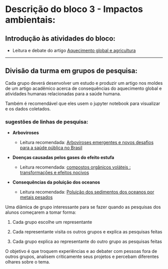 # Descrição do bloco 3 - Impactos ambientais:

## Introdução às atividades do bloco:

* Leitura e debate do artigo [Aquecimento global e agricultura](http://www.cnpt.embrapa.br/biblio/p_do10_1.htm)

---

## Divisão da turma em grupos de pesquisa:

Cada grupo deverá desenvolver um estudo e produzir um artigo nos moldes de um artigo acadêmico acerca de consequências do aquecimento global e atividades humanas relacionadas para a saúde humana.

Também é recomendável que eles usem o jupyter notebook para visualizar e os dados coletados.

### sugestões de linhas de pesquisa:
* **Arboviroses**
    - Leitura recomendada: [Arboviroses emergentes e novos desafios para a saúde pública no Brasil](http://www.scielosp.org/pdf/rsp/v50/pt_0034-8910-rsp-S1518-87872016050006791.pdf)

* **Doenças causadas pelos gases do efeito estufa**
    - Leitura recomendada: [compostos orgânicos voláteis : transformações e efeitos nocivos](http://revista.oswaldocruz.br/Content/pdf/Jos%C3%A9%20Villa%20Junior.pdf)

* **Consequências da poluição dos oceanos**
    - Leitura recomendada: [Poluição dos sedimentos dos oceanos por metais pesados](http://www.no-sea-and-earth-pollution.org/METAIS-PESADOS-OCEAN.html)

Uma diâmica de grupo interessante para se fazer quando as pesquisas dos alunos começarem a tomar forma:

1. Cada grupo escolhe um representante

2. Cada representante visita os outros grupos e explica as pesquisas feitas

3. Cada grupo explica ao representante do outro grupo as pesquisas feitas

O objetivo é que troquem experiências e ao debater com pessoas fora de outros grupos, analisem criticamente seus projetos e percebam diferentes olhares sobre o tema.
